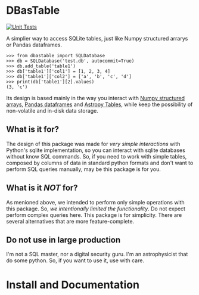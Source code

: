 # DBasTable

[![Unit Tests](https://github.com/juliotux/DBasTable/actions/workflows/unittests.yml/badge.svg)](https://github.com/juliotux/DBasTable/actions/workflows/unittests.yml)

A simplier way to access SQLite tables, just like Numpy structured arrarys or Pandas dataframes.

```
>>> from dbastable import SQLDatabase
>>> db = SQLDatabase('test.db', autocommit=True)
>>> db.add_table('table1')
>>> db['table1']['col1'] = [1, 2, 3, 4]
>>> db['table1']['col2'] = ['a', 'b', 'c', 'd']
>>> print(db['table1'][2].values)
(3, 'c')
```

Its design is based mainly in the way you interact with [Numpy structured arrays](https://numpy.org/doc/stable/user/basics.rec.html), [Pandas dataframes](https://pandas.pydata.org/docs/reference/api/pandas.DataFrame.html) and [Astropy Tables](https://docs.astropy.org/en/stable/table/index.html), while keep the possibility of non-volatile and in-disk data storage.

## What is it for?

The design of this package was made for *very simple interactions* with Python's sqlite implementation, so you can interact with sqlite databases without know SQL commands. So, if you need to work with simple tables, composed by columns of data in standard python formats and don't want to perform SQL queries manually, may be this package is for you.

## What is it *NOT* for?

As menioned above, we intended to perform only simple operations with this package. So, *we intentionally limited the functionality*. Do not expect perform complex queries here. This package is for simplicity. There are several alternatives that are more feature-complete.

## Do not use in large production

I'm not a SQL master, nor a digital security guru. I'm an astrophysicist that do some python. So, if you want to use it, use with care.

# Install and Documentation

